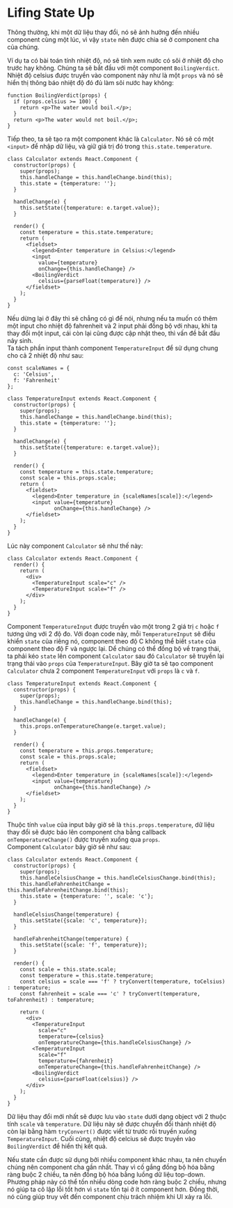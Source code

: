 # Lifing State Up
Thông thường, khi một dữ liệu thay đổi, nó sẽ ảnh hưởng đến nhiều component cùng một lúc, vì vậy `state` nên được chia sẻ ở component cha của chúng.

Ví dụ ta có bài toán tính nhiệt độ, nó sẽ tính xem nước có sôi ở nhiệt độ cho trước hay không. Chúng ta sẽ bắt đầu với một component `BoilingVerdict`. Nhiệt độ celsius được truyền vào component này như là một `props` và nó sẽ hiển thị thông báo nhiệt độ đó đủ làm sôi nước hay không:
```
function BoilingVerdict(props) {
  if (props.celsius >= 100) {
    return <p>The water would boil.</p>;
  }
  return <p>The water would not boil.</p>;
}
```
Tiếp theo, ta sẽ tạo ra một component khác là `Calculator`. Nó sẽ có một `<input>` để nhập dữ liệu, và giữ giá trị đó trong `this.state.temperature`.
```
class Calculator extends React.Component {
  constructor(props) {
    super(props);
    this.handleChange = this.handleChange.bind(this);
    this.state = {temperature: ''};
  }

  handleChange(e) {
    this.setState({temperature: e.target.value});
  }

  render() {
    const temperature = this.state.temperature;
    return (
      <fieldset>
        <legend>Enter temperature in Celsius:</legend>
        <input
          value={temperature}
          onChange={this.handleChange} />
        <BoilingVerdict
          celsius={parseFloat(temperature)} />
      </fieldset>
    );
  }
}
```
Nếu dừng lại ở đây thì sẽ chẳng có gì để nói, nhưng nếu ta muốn có thêm một input cho nhiệt độ fahrenheit và 2 input phải đồng bộ với nhau, khi ta thay đổi một input, cái còn lại cũng được cập nhật theo, thì vấn đề bắt đầu nảy sinh.\
Ta tách phần input thành component `TemperatureInput` để sử dụng chung cho cả 2 nhiệt độ như sau:
```
const scaleNames = {
  c: 'Celsius',
  f: 'Fahrenheit'
};

class TemperatureInput extends React.Component {
  constructor(props) {
    super(props);
    this.handleChange = this.handleChange.bind(this);
    this.state = {temperature: ''};
  }

  handleChange(e) {
    this.setState({temperature: e.target.value});
  }

  render() {
    const temperature = this.state.temperature;
    const scale = this.props.scale;
    return (
      <fieldset>
        <legend>Enter temperature in {scaleNames[scale]}:</legend>
        <input value={temperature}
               onChange={this.handleChange} />
      </fieldset>
    );
  }
}
```
Lúc này component `Calculator` sẽ như thế này:
```
class Calculator extends React.Component {
  render() {
    return (
      <div>
        <TemperatureInput scale="c" />
        <TemperatureInput scale="f" />
      </div>
    );
  }
}
```
Component `TemperatureInput` được truyền vào một trong 2 giá trị `c` hoặc `f` tương ứng với 2 độ đo. Với đoạn code này, mỗi `TemperatureInput` sẽ điều khiển `state` của riêng nó, component theo độ C không thể biết `state` của component theo độ F và ngược lại. Dể chúng có thể đồng bộ về trạng thái, ta phải kéo `state` lên component `Calculator` sau đó `Calculator` sẽ truyền lại trạng thái vào `props` của `TemperatureInput`.
Bây giờ ta sẽ tạo component `Calculator` chưa 2 component `TemperatureInput` với `props` là `c` và `f`.
```
class TemperatureInput extends React.Component {
  constructor(props) {
    super(props);
    this.handleChange = this.handleChange.bind(this);
  }

  handleChange(e) {
    this.props.onTemperatureChange(e.target.value);
  }

  render() {
    const temperature = this.props.temperature;
    const scale = this.props.scale;
    return (
      <fieldset>
        <legend>Enter temperature in {scaleNames[scale]}:</legend>
        <input value={temperature}
               onChange={this.handleChange} />
      </fieldset>
    );
  }
}
```
Thuộc tính `value` của input bây giờ sẽ là `this.props.temperature`, dữ liệu thay đổi sẽ được báo lên component cha bằng callback `onTemperatureChange()` được truyền xuống qua `props`.\
Component `Calculator` bây giờ sẽ như sau:
```
class Calculator extends React.Component {
  constructor(props) {
    super(props);
    this.handleCelsiusChange = this.handleCelsiusChange.bind(this);
    this.handleFahrenheitChange = this.handleFahrenheitChange.bind(this);
    this.state = {temperature: '', scale: 'c'};
  }

  handleCelsiusChange(temperature) {
    this.setState({scale: 'c', temperature});
  }

  handleFahrenheitChange(temperature) {
    this.setState({scale: 'f', temperature});
  }

  render() {
    const scale = this.state.scale;
    const temperature = this.state.temperature;
    const celsius = scale === 'f' ? tryConvert(temperature, toCelsius) : temperature;
    const fahrenheit = scale === 'c' ? tryConvert(temperature, toFahrenheit) : temperature;

    return (
      <div>
        <TemperatureInput
          scale="c"
          temperature={celsius}
          onTemperatureChange={this.handleCelsiusChange} />
        <TemperatureInput
          scale="f"
          temperature={fahrenheit}
          onTemperatureChange={this.handleFahrenheitChange} />
        <BoilingVerdict
          celsius={parseFloat(celsius)} />
      </div>
    );
  }
}
```
Dữ liệu thay đổi mới nhất sẽ được lưu vào `state` dưới dạng object với 2 thuộc tính `scale` và `temperature`. Dữ liệu này sẽ được chuyển đổi thành nhiệt độ còn lại bằng hàm `tryConvert()` được viết từ trước rồi truyền xuống `TemperatureInput`. Cuối cùng, nhiệt độ celcius sẽ được truyền vào `BoilingVerdict` để hiển thị kết quả.

Nếu state cần được sử dụng bởi nhiều component khác nhau, ta nên chuyển chúng nên component cha gần nhất. Thay vì cố gắng đồng bộ hóa bằng ràng buộc 2 chiều, ta nên đồng bộ hóa bằng luồng dữ liệu top-down. Phương pháp này có thể tốn nhiều dòng code hơn ràng buộc 2 chiều, nhưng nó giúp ta cô lập lỗi tốt hơn vì `state` tồn tại ở ít component hơn. Đồng thời, nó cũng giúp truy vết đến component chịu trách nhiệm khi UI xảy ra lỗi.
